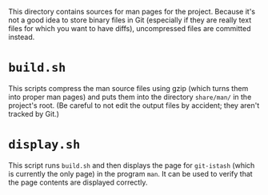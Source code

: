 This directory contains sources for man pages for the project.
Because it's not a good idea to store binary files in Git (especially if they are really text files for which you want to have diffs), uncompressed files are committed instead.

# `build.sh`
This scripts compress the man source files using gzip (which turns them into proper man pages) and puts them into the directory `share/man/` in the project's root.
(Be careful to not edit the output files by accident; they aren't tracked by Git.)

# `display.sh`
This script runs `build.sh` and then displays the page for `git-istash` (which is currently the only page) in the program `man`.
It can be used to verify that the page contents are displayed correctly.
